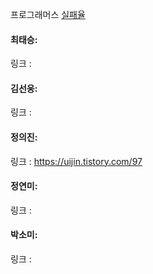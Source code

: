 프로그래머스 [실패율](https://school.programmers.co.kr/learn/courses/30/lessons/42889)<br>

#### 최태승: 
링크 :

#### 김선웅: 
링크 : 

#### 정의진:
링크 : https://uijin.tistory.com/97

#### 정연미: 
링크 : 

#### 박소미: 
링크 :
